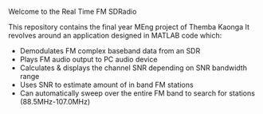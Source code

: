Welcome to the Real Time FM SDRadio

This repository contains the final year MEng project of Themba Kaonga
It revolves around an application designed in MATLAB code which:

- Demodulates FM complex baseband data from an SDR
- Plays FM audio output to PC audio device
- Calculates & displays the channel SNR depending on SNR bandwidth range
- Uses SNR to estimate amount of in band FM stations 
- Can automatically sweep over the entire FM band to search for stations (88.5MHz-107.0MHz)